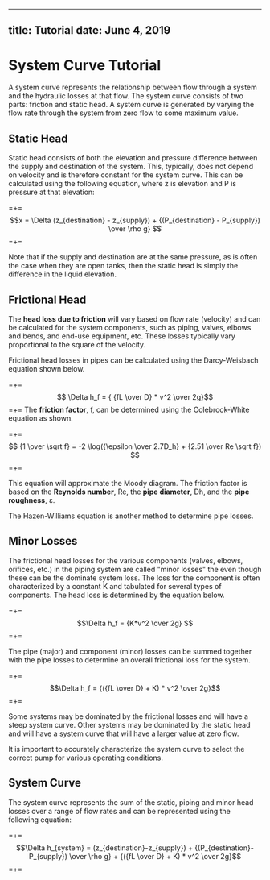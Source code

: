 -----
title:   Tutorial
date:  June 4, 2019
-----

# System Curve Tutorial
A system curve represents the relationship between flow through a system and the hydraulic losses at that flow. The system curve consists of two parts: friction and static head. A system curve is generated by varying the flow rate through the system from zero flow to some maximum value. 
            
## Static Head
Static head consists of both the elevation and pressure difference between the supply and destination of the system. This, typically, does not depend on velocity and is therefore constant for the system curve. This can be calculated using the following equation, where z is elevation and P is pressure at that elevation:

=+=
$$x = \Delta (z_{destination} - z_{supply}) + {(P_{destination} - P_{supply}) \over \rho g} $$
=+=

Note that if the supply and destination are at the same pressure, as is often the case when they are open tanks, then the static head is simply the difference in the liquid elevation.

## Frictional Head
The **head loss due to friction** will vary based on flow rate (velocity) and can be calculated for the system components, such as piping, valves, elbows and bends, and end-use equipment, etc. These losses typically vary proportional to the square of the velocity.

Frictional head losses in pipes can be calculated using the Darcy-Weisbach equation shown below.

=+=
$$ \Delta h_f = { {fL \over D} * v^2  \over 2g}$$
=+=
The **friction factor**, f, can be determined using the Colebrook-White equation as shown.

=+=
$$ {1 \over \sqrt f} = -2 \log({\epsilon \over 2.7D_h} + {2.51 \over Re \sqrt f}) $$
=+=

This equation will approximate the Moody diagram. The friction factor is based on the **Reynolds number**, Re, the **pipe diameter**, Dh, and the **pipe roughness**, ε.

The Hazen-Williams equation is another method to determine pipe losses.

## Minor Losses
The frictional head losses for the various components (valves, elbows, orifices, etc.) in the piping system are called "minor losses" the even though these can be the dominate system loss. The loss for the component is often characterized by a constant K and tabulated for several types of components. The head loss is determined by the equation below.

=+=
$$\Delta h_f = {K*v^2 \over 2g} $$
=+=

The pipe (major) and component (minor) losses can be summed together with the pipe losses to determine an overall frictional loss for the system.

=+=
$$\Delta h_f = {({fL \over D} + K) * v^2 \over 2g}$$
=+=

Some systems may be dominated by the frictional losses and will have a steep system curve. Other systems may be dominated by the static head and will have a system curve that will have a larger value at zero flow.

It is important to accurately characterize the system curve to select the correct pump for various operating conditions.

## System Curve
The system curve represents the sum of the static, piping and minor head losses over a range of flow rates and can be represented using the following equation:

=+=
$$\Delta h_{system} = (z_{destination}-z_{supply}) + {(P_{destination}-P_{supply}) \over \rho g} + {({fL \over D} + K) * v^2 \over 2g}$$
=+=